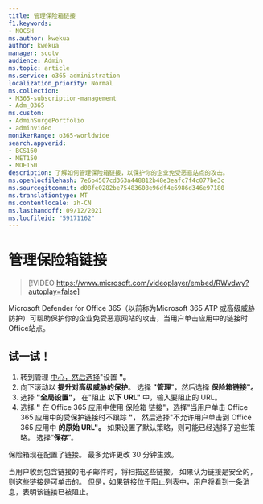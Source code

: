 ```yaml
---
title: 管理保险箱链接
f1.keywords:
- NOCSH
ms.author: kwekua
author: kwekua
manager: scotv
audience: Admin
ms.topic: article
ms.service: o365-administration
localization_priority: Normal
ms.collection:
- M365-subscription-management
- Adm_O365
ms.custom:
- AdminSurgePortfolio
- adminvideo
monikerRange: o365-worldwide
search.appverid:
- BCS160
- MET150
- MOE150
description: 了解如何管理保险箱链接，以保护你的企业免受恶意站点的攻击。
ms.openlocfilehash: 7e6b4507cd363a448812b48e3eafc7f4c077be3c
ms.sourcegitcommit: d08fe0282be75483608e96df4e6986d346e97180
ms.translationtype: MT
ms.contentlocale: zh-CN
ms.lasthandoff: 09/12/2021
ms.locfileid: "59171162"
---
```

# <a name="manage-safe-links"></a>管理保险箱链接

> [!VIDEO https://www.microsoft.com/videoplayer/embed/RWvdwy?autoplay=false]

Microsoft Defender for Office 365（以前称为Microsoft 365 ATP 或高级威胁防护）可帮助保护你的企业免受恶意网站的攻击，当用户单击应用中的链接时Office站点。

## <a name="try-it"></a>试一试！

1. 转到管理 [中心，然后选择](https://admin.microsoft.com)"设置 **"。**
2. 向下滚动以 **提升对高级威胁的保护**。 选择 **"管理**"，然后选择 **保险箱链接"。**
3. 选择 **"全局设置"，** 在"阻止 **以下 URL"** 中，输入要阻止的 URL。
4. 选择 **"** 在 Office 365 应用中使用 保险箱 链接"，选择"当用户单击 Office 365 应用中的受保护链接时不跟踪 **"，** 然后选择"不允许用户单击到 Office 365 应用中 **的原始 URL"。** 如果设置了默认策略，则可能已经选择了这些策略。 选择“**保存**”。

保险箱现在配置了链接。 最多允许更改 30 分钟生效。

当用户收到包含链接的电子邮件时，将扫描这些链接。 如果认为链接是安全的，则这些链接是可单击的。 但是，如果链接位于阻止列表中，用户将看到一条消息，表明该链接已被阻止。
